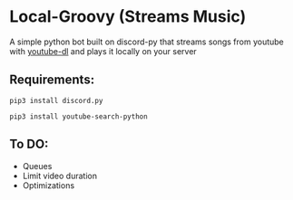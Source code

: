# Local-Groovy (Streams Music)
A simple python bot built on discord-py that streams songs from youtube with [youtube-dl](https://youtube-dl.org) and plays it locally on your server


## Requirements:
 `pip3 install discord.py`
 
 `pip3 install youtube-search-python`

## To DO:

- Queues
- Limit video duration
- Optimizations
